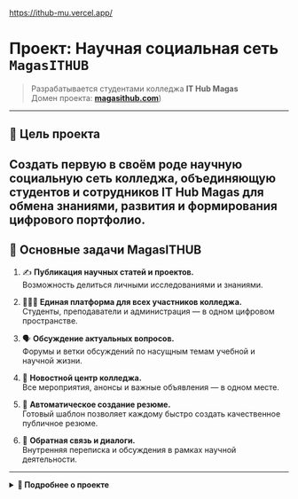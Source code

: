 
https://ithub-mu.vercel.app/

# **Проект: Научная социальная сеть `MagasITHUB`**  
> Разрабатывается студентами колледжа **IT Hub Magas**  
> Домен проекта: [**magasithub.com**](https://ithub-mu.vercel.app))

---

## 🎯 Цель проекта

Создать первую в своём роде **научную социальную сеть колледжа**, объединяющую студентов и сотрудников **IT Hub Magas** для обмена знаниями, развития и формирования цифрового портфолио.
---

## 🧩 Основные задачи MagasITHUB

1. ✍️ **Публикация научных статей и проектов.**  
   Возможность делиться личными исследованиями и знаниями.

2. 🧑‍🤝‍🧑 **Единая платформа для всех участников колледжа.**  
   Студенты, преподаватели и администрация — в одном цифровом пространстве.

3. 🗣️ **Обсуждение актуальных вопросов.**  
   Форумы и ветки обсуждений по насущным темам учебной и научной жизни.

4. 📰 **Новостной центр колледжа.**  
   Все мероприятия, анонсы и важные объявления — в одном месте.

5. 📄 **Автоматическое создание резюме.**  
   Готовый шаблон позволяет каждому быстро создать качественное публичное резюме.

6. 💬 **Обратная связь и диалоги.**  
   Внутренняя переписка и обсуждения в рамках научной деятельности.

---

<details>
  <summary><strong>📌 Подробнее о проекте</strong></summary>

---

### ℹ️ Что такое **MagasITHUB** простыми словами?

Это **инновационная платформа**, где студенты могут:

- Писать и публиковать **статьи и работы**.
- Загружать **проекты и исследования**.
- Получать **обратную связь** от преподавателей и других студентов.
- Объединяться в **научные сообщества**.

---

### 🧭 Идеология и принципы

- ✅ **Только научный контент**  
  Модерация поддерживает высокий академический уровень публикаций.

- ✅ **Формирование профессионального образа**  
  Публичные профили и резюме доступны потенциальным работодателям.

- ✅ **Стандартизация данных**  
  Все участники создают свои страницы и резюме по единым шаблонам.

---

### ⚙️ Особенности платформы

- **У каждого участника:**
  - Персональная страница
  - Цифровое портфолио
  - Резюме по шаблону
  - Возможность публикаций и комментариев
  - Чат для научных диалогов

- **У руководства колледжа:**
  - Полный доступ к данным и аналитике
  - Администрирование системы

---

### 🚀 Почему это важно?

- Студенты получают **опыт самопрезентации** и работы с портфолио.
- Колледж демонстрирует **высокий цифровой уровень подготовки**.
- Работодатели видят **готовые и оформленные профили выпускников**.
- Наука и образование становятся **доступными, живыми и актуальными**.

---

</details>
